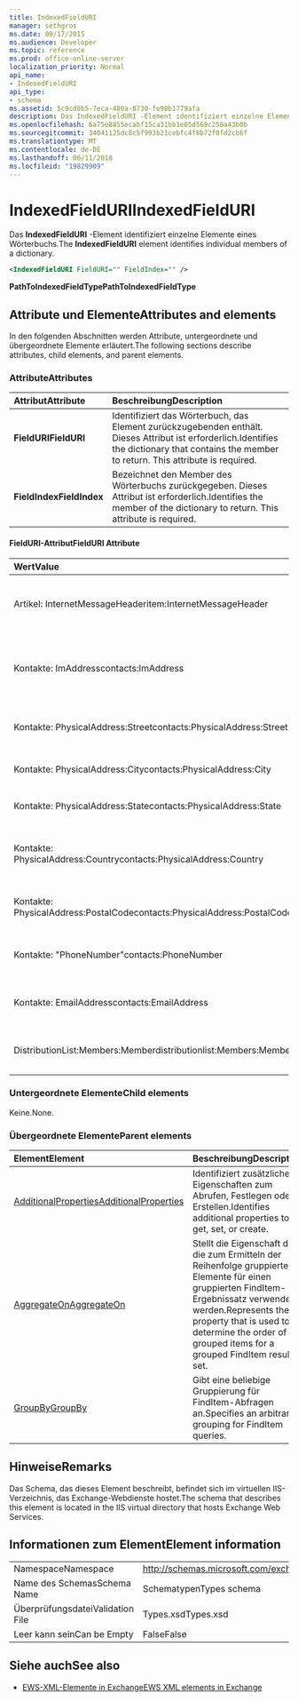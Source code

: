 ```yaml
---
title: IndexedFieldURI
manager: sethgros
ms.date: 09/17/2015
ms.audience: Developer
ms.topic: reference
ms.prod: office-online-server
localization_priority: Normal
api_name:
- IndexedFieldURI
api_type:
- schema
ms.assetid: 5c9cd0b5-7eca-480a-8730-fe98b1779afa
description: Das IndexedFieldURI -Element identifiziert einzelne Elemente eines Wörterbuchs.
ms.openlocfilehash: 6a75e8855ecabf15ca31bb1e05d569c258a43b0b
ms.sourcegitcommit: 34041125dc8c5f993b21cebfc4f8b72f0fd2cb6f
ms.translationtype: MT
ms.contentlocale: de-DE
ms.lasthandoff: 06/11/2018
ms.locfileid: "19829909"
---
```

# <a name="indexedfielduri"></a><span data-ttu-id="288e3-103">IndexedFieldURI</span><span class="sxs-lookup"><span data-stu-id="288e3-103">IndexedFieldURI</span></span>

<span data-ttu-id="288e3-104">Das **IndexedFieldURI** -Element identifiziert einzelne Elemente eines Wörterbuchs.</span><span class="sxs-lookup"><span data-stu-id="288e3-104">The **IndexedFieldURI** element identifies individual members of a dictionary.</span></span> 
  
```xml
<IndexedFieldURI FieldURI="" FieldIndex="" />
```

 <span data-ttu-id="288e3-105">**PathToIndexedFieldType**</span><span class="sxs-lookup"><span data-stu-id="288e3-105">**PathToIndexedFieldType**</span></span>
## <a name="attributes-and-elements"></a><span data-ttu-id="288e3-106">Attribute und Elemente</span><span class="sxs-lookup"><span data-stu-id="288e3-106">Attributes and elements</span></span>

<span data-ttu-id="288e3-107">In den folgenden Abschnitten werden Attribute, untergeordnete und übergeordnete Elemente erläutert.</span><span class="sxs-lookup"><span data-stu-id="288e3-107">The following sections describe attributes, child elements, and parent elements.</span></span>
  
### <a name="attributes"></a><span data-ttu-id="288e3-108">Attribute</span><span class="sxs-lookup"><span data-stu-id="288e3-108">Attributes</span></span>

|<span data-ttu-id="288e3-109">**Attribut**</span><span class="sxs-lookup"><span data-stu-id="288e3-109">**Attribute**</span></span>|<span data-ttu-id="288e3-110">**Beschreibung**</span><span class="sxs-lookup"><span data-stu-id="288e3-110">**Description**</span></span>|
|:-----|:-----|
|<span data-ttu-id="288e3-111">**FieldURI**</span><span class="sxs-lookup"><span data-stu-id="288e3-111">**FieldURI**</span></span> <br/> |<span data-ttu-id="288e3-p101">Identifiziert das Wörterbuch, das Element zurückzugebenden enthält. Dieses Attribut ist erforderlich.</span><span class="sxs-lookup"><span data-stu-id="288e3-p101">Identifies the dictionary that contains the member to return. This attribute is required.</span></span>  <br/> |
|<span data-ttu-id="288e3-114">**FieldIndex**</span><span class="sxs-lookup"><span data-stu-id="288e3-114">**FieldIndex**</span></span> <br/> |<span data-ttu-id="288e3-p102">Bezeichnet den Member des Wörterbuchs zurückgegeben. Dieses Attribut ist erforderlich.</span><span class="sxs-lookup"><span data-stu-id="288e3-p102">Identifies the member of the dictionary to return. This attribute is required.</span></span>  <br/> |
   
#### <a name="fielduri-attribute"></a><span data-ttu-id="288e3-117">FieldURI-Attribut</span><span class="sxs-lookup"><span data-stu-id="288e3-117">FieldURI Attribute</span></span>

|<span data-ttu-id="288e3-118">**Wert**</span><span class="sxs-lookup"><span data-stu-id="288e3-118">**Value**</span></span>|<span data-ttu-id="288e3-119">**Beschreibung**</span><span class="sxs-lookup"><span data-stu-id="288e3-119">**Description**</span></span>|
|:-----|:-----|
|<span data-ttu-id="288e3-120">Artikel: InternetMessageHeader</span><span class="sxs-lookup"><span data-stu-id="288e3-120">item:InternetMessageHeader</span></span>  <br/> |<span data-ttu-id="288e3-121">Der Nachrichtenkopf eines Elements darstellt.</span><span class="sxs-lookup"><span data-stu-id="288e3-121">Represents the message header of an item.</span></span>  <br/> |
|<span data-ttu-id="288e3-122">Kontakte: ImAddress</span><span class="sxs-lookup"><span data-stu-id="288e3-122">contacts:ImAddress</span></span>  <br/> |<span data-ttu-id="288e3-123">Stellt die Instant messaging-Adresse eines Kontakts an.</span><span class="sxs-lookup"><span data-stu-id="288e3-123">Represents the instant messaging address of a contact.</span></span>  <br/> |
|<span data-ttu-id="288e3-124">Kontakte: PhysicalAddress:Street</span><span class="sxs-lookup"><span data-stu-id="288e3-124">contacts:PhysicalAddress:Street</span></span>  <br/> |<span data-ttu-id="288e3-125">Stellt die Straße eines Kontakts an.</span><span class="sxs-lookup"><span data-stu-id="288e3-125">Represents the street address of a contact.</span></span>  <br/> |
|<span data-ttu-id="288e3-126">Kontakte: PhysicalAddress:City</span><span class="sxs-lookup"><span data-stu-id="288e3-126">contacts:PhysicalAddress:City</span></span>  <br/> |<span data-ttu-id="288e3-127">Stellt den Ort eines Kontakts an.</span><span class="sxs-lookup"><span data-stu-id="288e3-127">Represents the city of a contact.</span></span>  <br/> |
|<span data-ttu-id="288e3-128">Kontakte: PhysicalAddress:State</span><span class="sxs-lookup"><span data-stu-id="288e3-128">contacts:PhysicalAddress:State</span></span>  <br/> |<span data-ttu-id="288e3-129">Stellt den Status eines Kontakts an.</span><span class="sxs-lookup"><span data-stu-id="288e3-129">Represents the state of a contact.</span></span>  <br/> |
|<span data-ttu-id="288e3-130">Kontakte: PhysicalAddress:Country</span><span class="sxs-lookup"><span data-stu-id="288e3-130">contacts:PhysicalAddress:Country</span></span>  <br/> |<span data-ttu-id="288e3-131">Stellt das Land/Region eines Kontakts an.</span><span class="sxs-lookup"><span data-stu-id="288e3-131">Represents the country/region of a contact.</span></span>  <br/> |
|<span data-ttu-id="288e3-132">Kontakte: PhysicalAddress:PostalCode</span><span class="sxs-lookup"><span data-stu-id="288e3-132">contacts:PhysicalAddress:PostalCode</span></span>  <br/> |<span data-ttu-id="288e3-133">Stellt die Postleitzahl des Kontakts an.</span><span class="sxs-lookup"><span data-stu-id="288e3-133">Represents the postal code of a contact.</span></span>  <br/> |
|<span data-ttu-id="288e3-134">Kontakte: "PhoneNumber"</span><span class="sxs-lookup"><span data-stu-id="288e3-134">contacts:PhoneNumber</span></span>  <br/> |<span data-ttu-id="288e3-135">Stellt die Rufnummer eines Kontakts an.</span><span class="sxs-lookup"><span data-stu-id="288e3-135">Represents the phone number of a contact.</span></span>  <br/> |
|<span data-ttu-id="288e3-136">Kontakte: EmailAddress</span><span class="sxs-lookup"><span data-stu-id="288e3-136">contacts:EmailAddress</span></span>  <br/> |<span data-ttu-id="288e3-137">Stellt die e-Mail-Adresse eines Kontakts an.</span><span class="sxs-lookup"><span data-stu-id="288e3-137">Represents the e-mail address of a contact.</span></span>  <br/> |
|<span data-ttu-id="288e3-138">DistributionList:Members:Member</span><span class="sxs-lookup"><span data-stu-id="288e3-138">distributionlist:Members:Member</span></span>  <br/> |<span data-ttu-id="288e3-139">Stellt ein Element einer Verteilerliste dar.</span><span class="sxs-lookup"><span data-stu-id="288e3-139">Represents a member of a distribution list.</span></span>  <br/> |
   
### <a name="child-elements"></a><span data-ttu-id="288e3-140">Untergeordnete Elemente</span><span class="sxs-lookup"><span data-stu-id="288e3-140">Child elements</span></span>

<span data-ttu-id="288e3-141">Keine.</span><span class="sxs-lookup"><span data-stu-id="288e3-141">None.</span></span>
  
### <a name="parent-elements"></a><span data-ttu-id="288e3-142">Übergeordnete Elemente</span><span class="sxs-lookup"><span data-stu-id="288e3-142">Parent elements</span></span>

|<span data-ttu-id="288e3-143">**Element**</span><span class="sxs-lookup"><span data-stu-id="288e3-143">**Element**</span></span>|<span data-ttu-id="288e3-144">**Beschreibung**</span><span class="sxs-lookup"><span data-stu-id="288e3-144">**Description**</span></span>|
|:-----|:-----|
|[<span data-ttu-id="288e3-145">AdditionalProperties</span><span class="sxs-lookup"><span data-stu-id="288e3-145">AdditionalProperties</span></span>](additionalproperties.md) <br/> |<span data-ttu-id="288e3-146">Identifiziert zusätzliche Eigenschaften zum Abrufen, Festlegen oder Erstellen.</span><span class="sxs-lookup"><span data-stu-id="288e3-146">Identifies additional properties to get, set, or create.</span></span>  <br/> |
|[<span data-ttu-id="288e3-147">AggregateOn</span><span class="sxs-lookup"><span data-stu-id="288e3-147">AggregateOn</span></span>](aggregateon.md) <br/> |<span data-ttu-id="288e3-148">Stellt die Eigenschaft dar, die zum Ermitteln der Reihenfolge gruppierter Elemente für einen gruppierten FindItem-Ergebnissatz verwendet werden.</span><span class="sxs-lookup"><span data-stu-id="288e3-148">Represents the property that is used to determine the order of grouped items for a grouped FindItem result set.</span></span>  <br/> |
|[<span data-ttu-id="288e3-149">GroupBy</span><span class="sxs-lookup"><span data-stu-id="288e3-149">GroupBy</span></span>](groupby.md) <br/> |<span data-ttu-id="288e3-150">Gibt eine beliebige Gruppierung für FindItem-Abfragen an.</span><span class="sxs-lookup"><span data-stu-id="288e3-150">Specifies an arbitrary grouping for FindItem queries.</span></span>  <br/> |
   
## <a name="remarks"></a><span data-ttu-id="288e3-151">Hinweise</span><span class="sxs-lookup"><span data-stu-id="288e3-151">Remarks</span></span>

<span data-ttu-id="288e3-152">Das Schema, das dieses Element beschreibt, befindet sich im virtuellen IIS-Verzeichnis, das Exchange-Webdienste hostet.</span><span class="sxs-lookup"><span data-stu-id="288e3-152">The schema that describes this element is located in the IIS virtual directory that hosts Exchange Web Services.</span></span>
  
## <a name="element-information"></a><span data-ttu-id="288e3-153">Informationen zum Element</span><span class="sxs-lookup"><span data-stu-id="288e3-153">Element information</span></span>

|||
|:-----|:-----|
|<span data-ttu-id="288e3-154">Namespace</span><span class="sxs-lookup"><span data-stu-id="288e3-154">Namespace</span></span>  <br/> |http://schemas.microsoft.com/exchange/services/2006/types  <br/> |
|<span data-ttu-id="288e3-155">Name des Schemas</span><span class="sxs-lookup"><span data-stu-id="288e3-155">Schema Name</span></span>  <br/> |<span data-ttu-id="288e3-156">Schematypen</span><span class="sxs-lookup"><span data-stu-id="288e3-156">Types schema</span></span>  <br/> |
|<span data-ttu-id="288e3-157">Überprüfungsdatei</span><span class="sxs-lookup"><span data-stu-id="288e3-157">Validation File</span></span>  <br/> |<span data-ttu-id="288e3-158">Types.xsd</span><span class="sxs-lookup"><span data-stu-id="288e3-158">Types.xsd</span></span>  <br/> |
|<span data-ttu-id="288e3-159">Leer kann sein</span><span class="sxs-lookup"><span data-stu-id="288e3-159">Can be Empty</span></span>  <br/> |<span data-ttu-id="288e3-160">False</span><span class="sxs-lookup"><span data-stu-id="288e3-160">False</span></span>  <br/> |
   
## <a name="see-also"></a><span data-ttu-id="288e3-161">Siehe auch</span><span class="sxs-lookup"><span data-stu-id="288e3-161">See also</span></span>



- [<span data-ttu-id="288e3-162">EWS-XML-Elemente in Exchange</span><span class="sxs-lookup"><span data-stu-id="288e3-162">EWS XML elements in Exchange</span></span>](ews-xml-elements-in-exchange.md)

